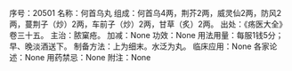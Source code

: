 序号：20501
名称：何首乌丸
组成：何首乌4两，荆芥2两，威灵仙2两，防风2两，蔓荆子（炒）2两，车前子（炒）2两，甘草（炙）2两。
出处：《疡医大全》卷三十五。
主治：脓窠疮。
加减：None
功效：None
用法用量：每服1钱5分；早、晚淡酒送下。
制备方法：上为细末。水泛为丸。
临床应用：None
各家论述：None
用药禁忌：None
附注：None
